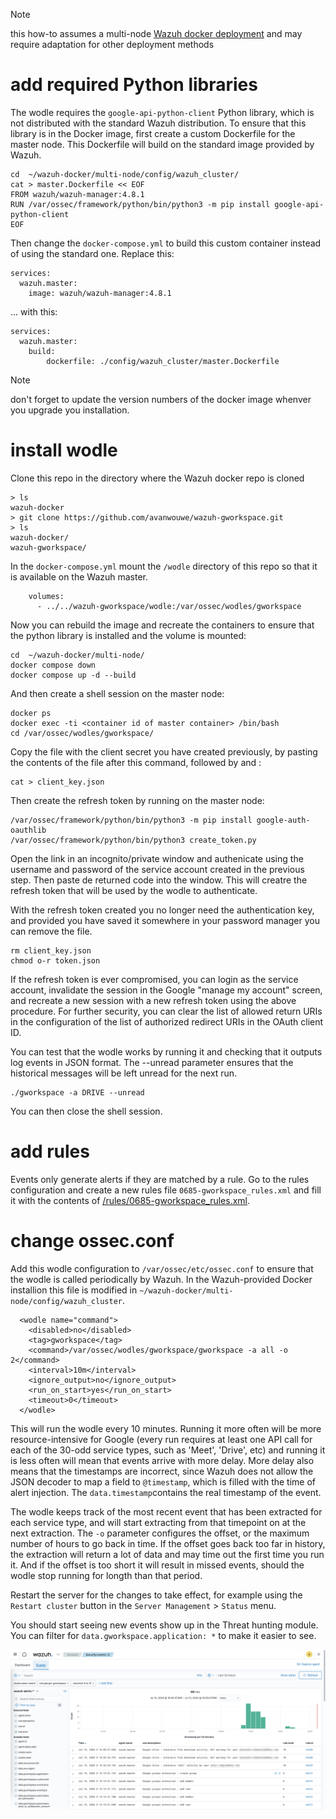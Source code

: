 > [!NOTE]  
> this how-to assumes a multi-node [Wazuh docker deployment](https://github.com/wazuh/wazuh-docker) and may require adaptation for other deployment methods

# add required Python libraries
The wodle requires the `google-api-python-client` Python library, which is not distributed with the standard Wazuh distribution. To ensure that this library is in the Docker image, first create a custom Dockerfile for the master node. This Dockerfile will build on the standard image provided by Wazuh.

```
cd  ~/wazuh-docker/multi-node/config/wazuh_cluster/
cat > master.Dockerfile << EOF
FROM wazuh/wazuh-manager:4.8.1
RUN /var/ossec/framework/python/bin/python3 -m pip install google-api-python-client
EOF
```

Then change the `docker-compose.yml` to build this custom container instead of using the standard one. Replace this:
```
services:
  wazuh.master:
    image: wazuh/wazuh-manager:4.8.1
```

... with this:
```
services:
  wazuh.master:
    build:
        dockerfile: ./config/wazuh_cluster/master.Dockerfile
```

> [!NOTE]  
> don't forget to update the version numbers of the docker image whenver you upgrade you installation.


# install wodle
Clone this repo in the directory where the Wazuh docker repo is cloned
```
> ls
wazuh-docker
> git clone https://github.com/avanwouwe/wazuh-gworkspace.git
> ls
wazuh-docker/
wazuh-gworkspace/
```

In the `docker-compose.yml` mount the `/wodle` directory of this repo so that it is available on the Wazuh master.
```
    volumes:
      - ../../wazuh-gworkspace/wodle:/var/ossec/wodles/gworkspace
```

Now you can rebuild the image and recreate the containers to ensure that the python library is installed and the volume is mounted:
```
cd  ~/wazuh-docker/multi-node/
docker compose down
docker compose up -d --build
```

And then create a shell session on the master node:
```
docker ps
docker exec -ti <container id of master container> /bin/bash
cd /var/ossec/wodles/gworkspace/
```

Copy the file with the client secret you have created previously, by pasting the contents of the file after this command, followed by <enter> and <cntrl-D>:
```
cat > client_key.json
```

Then create the refresh token by running on the master node:
```
/var/ossec/framework/python/bin/python3 -m pip install google-auth-oauthlib
/var/ossec/framework/python/bin/python3 create_token.py 
```

Open the link in an incognito/private window and authenicate using the username and password of the service account created in the previous step. Then paste de returned code into the window. This will creatre the refresh token that will be used by the wodle to authenticate.

With the refresh token created you no longer need the authentication key, and provided you have saved it somewhere in your password manager you can remove the file. 
```
rm client_key.json
chmod o-r token.json
```

If the refresh token is ever compromised, you can login as the service account, invalidate the session in the Google "manage my account" screen, and recreate a new session with a new refresh token using the above procedure. For further security, you can clear the list of allowed return URIs in the configuration of the list of authorized redirect URIs in the OAuth client ID.

You can test that the wodle works by running it and checking that it outputs log events in JSON format. The --unread parameter ensures that the historical messages will be left unread for the next run. 
```
./gworkspace -a DRIVE --unread
```

You can then close the shell session.

# add rules
Events only generate alerts if they are matched by a rule. Go to the rules configuration and create a new rules file `0685-gworkspace_rules.xml` and fill it with the contents of [/rules/0685-gworkspace_rules.xml](/rules/0685-gworkspace_rules.xml).

# change ossec.conf
Add this wodle configuration to `/var/ossec/etc/ossec.conf` to ensure that the wodle is called periodically by Wazuh. In the Wazuh-provided Docker installion this file is modified in `~/wazuh-docker/multi-node/config/wazuh_cluster`.
```
  <wodle name="command">
    <disabled>no</disabled>
    <tag>gworkspace</tag>
    <command>/var/ossec/wodles/gworkspace/gworkspace -a all -o 2</command>
    <interval>10m</interval>
    <ignore_output>no</ignore_output>
    <run_on_start>yes</run_on_start>
    <timeout>0</timeout>
  </wodle>
```

This will run the wodle every 10 minutes. Running it more often will be more resource-intensive for Google (every run requires at least one API call for each of the 30-odd service types, such as 'Meet', 'Drive', etc) and running it is less often will mean that events arrive with more delay. More delay also means that the timestamps are incorrect, since Wazuh does not allow the JSON decoder to map a field to `@timestamp`, which is filled with the time of alert injection. The `data.timestamp`contains the real timestamp of the event.

The wodle keeps track of the most recent event that has been extracted for each service type, and will start extracting from that timepoint on at the next extraction. The `-o` parameter configures the offset, or the maximum number of hours to go back in time. If the offset goes back too far in history, the extraction will return a lot of data and may time out the first time you run it. And if the offset is too short it will result in missed events, should the wodle stop running for longth than that period.

Restart the server for the changes to take effect, for example using the `Restart cluster` button in the `Server Management` > `Status` menu.

You should start seeing new events show up in the Threat hunting module. You can filter for `data.gworkspace.application: *` to make it easier to see.

![screenshot of Workspace events in Wazuh](/doc/gworkspace%20screenshot.png)

